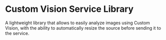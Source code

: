 # Custom Vision Service Library

A lightweight library that allows to easily analyze images using Custom Vision, with the ability to automatically resize the source before sending it to the service.
